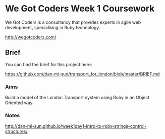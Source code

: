# We Got Coders Week 1 Coursework 

We Got Coders is a consultancy that provides experts in agile web development, specialising in Ruby technology.

http://wegotcoders.com/

## Brief

You can find the brief for this project here:

https://github.com/dan-mi-sun/transport_for_london/blob/master/BRIEF.md

### Aims
Build a model of the London Transport system using Ruby in an Object Oriented way.

### Notes
http://dan-mi-sun.github.io/week1day1-intro-to-ruby-strings-control-structures/
